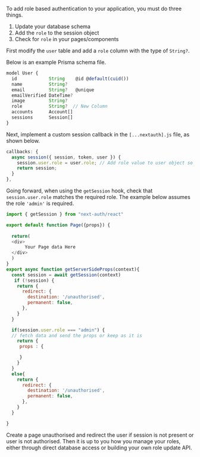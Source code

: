 To add role based authentication to your application, you must do three things.

1. Update your database schema
2. Add the `role` to the session object
3. Check for `role` in your pages/components

First modify the `user` table and add a `role` column with the type of `String?`.

Below is an example Prisma schema file.

```javascript title="/prisma/schema.prisma"
model User {
  id            String    @id @default(cuid())
  name          String?
  email         String?   @unique
  emailVerified DateTime?
  image         String?
  role          String?  // New Column
  accounts      Account[]
  sessions      Session[]
}

```

Next, implement a custom session callback in the `[...nextauth].js` file, as shown below.

```javascript title="/pages/api/auth/[...nextauth].js"
callbacks: {
  async session({ session, token, user }) {
    session.user.role = user.role; // Add role value to user object so it is passed along with session
    return session;
  }
},
```

Going forward, when using the `getSession` hook, check that `session.user.role` matches the required role. The example below assumes the role `'admin'` is required.

```javascript title="/pages/admin.js"
import { getSession } from "next-auth/react"

export default function Page({props}) {
    
  return(
  <div>
       Your Page data Here
  </div>
  )
}
export async function getServerSideProps(context){
  const session = await getSession(context)
   if (!session) {
    return {
      redirect: {
        destination: '/unauthorised',
        permanent: false,
      },
    }
  }

  if(session.user.role === "admin") {
  // fetch data and send the props or keep as it is
    return {
     props : {

     }
    }
  }
  else{
    return {
      redirect: {
        destination: '/unauthorised',
        permanent: false,
      },
    }
  }

}
```
Create a page unauthorised and redirect the user if session is not present or user is not authorised. Then it is up to you how you manage your roles, either through direct database access or building your own role update API.
